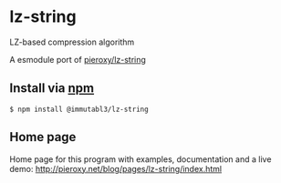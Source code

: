 lz-string
=========

LZ-based compression algorithm

A esmodule port of [pieroxy/lz-string](https://github.com/pieroxy/lz-string/blob/master/README.md)

## Install via [npm](https://npmjs.org/)

```shell
$ npm install @immutabl3/lz-string
```

## Home page

Home page for this program with examples, documentation and a live demo: http://pieroxy.net/blog/pages/lz-string/index.html
